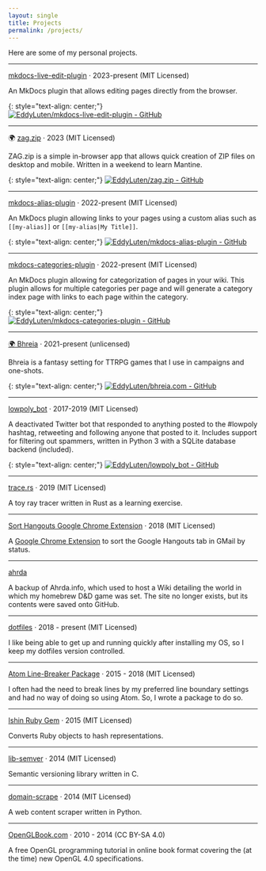 ```yaml
---
layout: single
title: Projects
permalink: /projects/
---
```


Here are some of my personal projects.

---

[mkdocs-live-edit-plugin](https://pypi.org/project/mkdocs-live-edit-plugin/) &middot; 2023-present (MIT Licensed)

An MkDocs plugin that allows editing pages directly from the browser.

{: style="text-align: center;"}
[![EddyLuten/mkdocs-live-edit-plugin - GitHub](https://gh-card.dev/repos/EddyLuten/mkdocs-live-edit-plugin.svg)](https://github.com/EddyLuten/mkdocs-live-edit-plugin)

---

🌍 [zag.zip](https://zag.zip/) &middot; 2023 (MIT Licensed)

ZAG.zip is a simple in-browser app that allows quick creation of ZIP files on desktop and mobile. Written in a weekend to learn Mantine.

{: style="text-align: center;"}
[![EddyLuten/zag.zip - GitHub](https://gh-card.dev/repos/EddyLuten/zag.zip.svg)](https://github.com/EddyLuten/zag.zip)

---

[mkdocs-alias-plugin](https://pypi.org/project/mkdocs-alias-plugin/) &middot; 2022-present (MIT Licensed)

An MkDocs plugin allowing links to your pages using a custom alias such as `[[my-alias]]` or `[[my-alias|My Title]]`.

{: style="text-align: center;"}
[![EddyLuten/mkdocs-alias-plugin - GitHub](https://gh-card.dev/repos/EddyLuten/mkdocs-alias-plugin.svg)](https://github.com/EddyLuten/mkdocs-alias-plugin)

---

[mkdocs-categories-plugin](https://pypi.org/project/mkdocs-categories-plugin/) &middot; 2022-present (MIT Licensed)

An MkDocs plugin allowing for categorization of pages in your wiki. This plugin allows for multiple categories per page and will generate a category index page with links to each page within the category.

{: style="text-align: center;"}
[![EddyLuten/mkdocs-categories-plugin - GitHub](https://gh-card.dev/repos/EddyLuten/mkdocs-categories-plugin.svg)](https://github.com/EddyLuten/mkdocs-categories-plugin)

---

[🌍 Bhreia](https://bhreia.com/) &middot; 2021-present (unlicensed)

Bhreia is a fantasy setting for TTRPG games that I use in campaigns and one-shots.

{: style="text-align: center;"}
[![EddyLuten/bhreia.com - GitHub](https://gh-card.dev/repos/EddyLuten/bhreia.com.svg)](https://github.com/EddyLuten/bhreia.com)

---

[lowpoly_bot](https://github.com/EddyLuten/lowpoly_bot) &middot; 2017-2019 (MIT Licensed)

A deactivated Twitter bot that responded to anything posted to the #lowpoly hashtag, retweeting and following anyone that posted to it. Includes support for filtering out spammers, written in Python 3 with a SQLite database backend (included).

{: style="text-align: center;"}
[![EddyLuten/lowpoly_bot - GitHub](https://gh-card.dev/repos/EddyLuten/lowpoly_bot.svg)](https://github.com/EddyLuten/lowpoly_bot)

---

[trace.rs](https://github.com/EddyLuten/trace.rs) &middot; 2019 (MIT Licensed)

A toy ray tracer written in Rust as a learning exercise.

---

[Sort Hangouts Google Chrome Extension](https://github.com/EddyLuten/sort-hangouts) &middot; 2018 (MIT Licensed)

A [Google Chrome Extension](https://chrome.google.com/webstore/detail/sort-hangouts-tab-in-gmai/kidpfddmdpkgilenchiaeehgfilnhapf) to sort the Google Hangouts tab in GMail by status.

---

[ahrda](https://github.com/EddyLuten/ahrda)

A backup of Ahrda.info, which used to host a Wiki detailing the world in which my homebrew D&D game was set. The site no longer exists, but its contents were saved onto GitHub.

---

[dotfiles](https://github.com/EddyLuten/dotfiles) &middot; 2018 - present (MIT Licensed)

I like being able to get up and running quickly after installing my OS, so I keep my dotfiles version controlled.

---

[Atom Line-Breaker Package](https://github.com/EddyLuten/line-breaker) &middot; 2015 - 2018 (MIT Licensed)

I often had the need to break lines by my preferred line boundary settings and had no way of doing so using Atom. So, I wrote a package to do so.

---

[Ishin Ruby Gem](https://github.com/EddyLuten/ishin) &middot; 2015 (MIT Licensed)

Converts Ruby objects to hash representations.

---

[lib-semver](https://github.com/EddyLuten/lib-semver) &middot; 2014 (MIT Licensed)

Semantic versioning library written in C.

---

[domain-scrape](https://github.com/EddyLuten/domain-scrape) &middot; 2014 (MIT Licensed)

A web content scraper written in Python.

---

[OpenGLBook.com](http://openglbook.com) &middot; 2010 - 2014 (CC BY-SA 4.0)

A free OpenGL programming tutorial in online book format covering the (at the time) new OpenGL 4.0 specifications.
